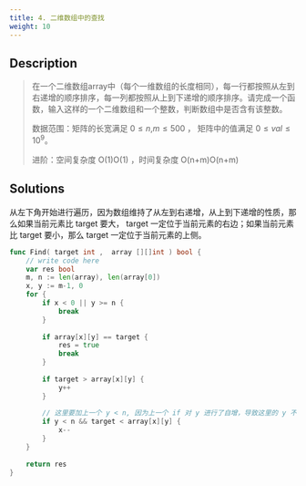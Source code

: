 ```yaml
---
title: 4. 二维数组中的查找
weight: 10
---
```


## Description
> 在一个二维数组array中（每个一维数组的长度相同），每一行都按照从左到右递增的顺序排序，每一列都按照从上到下递增的顺序排序。请完成一个函数，输入这样的一个二维数组和一个整数，判断数组中是否含有该整数。
>
> 数据范围：矩阵的长宽满足 $0 \le n$,$m \le 500$ ， 矩阵中的值满足 $0 \le val \le 10^9$。
>
> 进阶：空间复杂度 O(1)O(1) ，时间复杂度 O(n+m)O(n+m)


## Solutions

从左下角开始进行遍历，因为数组维持了从左到右递增，从上到下递增的性质，那么如果当前元素比 target 要大， target 一定位于当前元素的右边；如果当前元素比 target 要小，那么 target 一定位于当前元素的上侧。
```go
func Find( target int ,  array [][]int ) bool {
    // write code here
    var res bool
    m, n := len(array), len(array[0])
    x, y := m-1, 0
    for {
        if x < 0 || y >= n {
            break
        }
        
        if array[x][y] == target {
            res = true
            break
        }
        
        if target > array[x][y] {
            y++
        }
        
		// 这里要加上一个 y < n, 因为上一个 if 对 y 进行了自增，导致这里的 y 不一定合法
        if y < n && target < array[x][y] {
            x--
        }
    }
    
    return res
}
```
